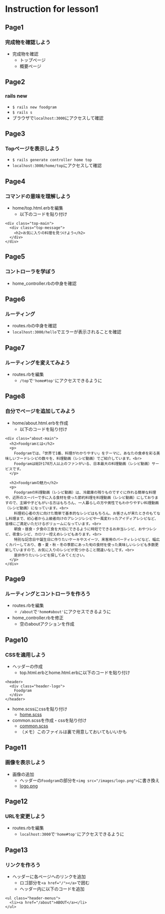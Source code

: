 # Instruction for lesson1

## Page1
### 完成物を確認しよう
* 完成物を確認
  * トップページ
  * 概要ページ

## Page2
### rails new
* `$ rails new foodgram`
* `$ rails s`
* ブラウザで`localhost:3000`にアクセスして確認

## Page3
### Topページを表示しよう
* `$ rails generate controller home top`
* `localhost:3000/home/top`にアクセスして確認

## Page4
### コマンドの意味を理解しよう
* home/top.html.erbを編集
  * 以下のコードを貼り付け
```erb
<div class="top-main">
  <div class="top-message">
    <h2>お気に入りの料理を見つけよう</h2>
  </div>
</div>
```

## Page5
### コントローラを学ぼう
* home_controller.rbの中身を確認

## Page6
### ルーティング
* routes.rbの中身を確認
* `localhost:3000/hello`でエラーが表示されることを確認

## Page7
### ルーティングを変えてみよう
* routes.rbを編集
  * `/top`で`'home#top'`にアクセスできるように

## Page8
### 自分でページを追加してみよう
* home/about.html.erbを作成
  * 以下のコードを貼り付け
```erb
<div class="about-main">
  <h2>Foodgramとは</h2>
  <p>
    Foodgramでは、「世界で1番、料理がわかりやすい」をテーマに、あなたの食卓を彩る美味しいフードレシピの数々を、料理動画（レシピ動画）でご紹介しています。<br>
    Foodgramは総計170万人以上のファンがいる、日本最大の料理動画（レシピ動画）サービスです。
  </p>

  <h2>Foodgramの魅力</h2>
  <p>
    Foodgramの料理動画（レシピ動画）は、冷蔵庫の残りものですぐに作れる簡単な料理や、近所のスーパーで手に入る食材を使った節約料理を料理動画（レシピ動画）にしておりますので、主婦や子どもがいる方はもちろん、一人暮らしの方や男性でもわかりやすい料理動画（レシピ動画）になっています。<br>
    料理初心者の方に向けた簡単で基本的なレシピはもちろん、お客さんが来たときのもてなし料理まで、初心者から上級者向けのアレンジレシピや一風変わったアイディアレシピなど、皆様にご満足いただけるボリュームになっています。<br>
    朝食・昼食・夕食の三食を大切にできるように時短でできるお弁当レシピ、おやつレシピ、夜食レシピ、カロリー控えめレシピもあります。<br>
    特別な記念日や誕生日に作りたいケーキやスイーツ、来客用のパーティレシピなど、幅広くカバーしており、春・夏・秋・冬の季節にあった旬の食材を使った美味しいレシピも多数更新していますので、お気に入りのレシピが見つかること間違いなしです。<br>
    是非作りたいレシピを探してみてください。
  </p>
</div>
```

## Page9
### ルーティングとコントローラを作ろう
* routes.rbを編集
  * `/about`で`'home#about'`にアクセスできるように
* home_controller.rbを修正
  * 空のaboutアクションを作成

## Page10
### CSSを適用しよう
* ヘッダーの作成
  * top.html.erbとhome.html.erbに以下のコードを貼り付け
```erb
<header>
  <div class="header-logo">
    Foodgram
  </div>
</header>
```
* home.scssにcssを貼り付け
  * [home.scss](https://github.com/muraikenta/foodgram/blob/27a5d6d7de806a70592fe2b2bccd732f9b1abd19/app/assets/stylesheets/home.scss)
* common.scssを作成・cssを貼り付け
  * [common.scss](https://github.com/muraikenta/foodgram/blob/27a5d6d7de806a70592fe2b2bccd732f9b1abd19/app/assets/stylesheets/commmon.scss)
  * （メモ）このファイルは裏で用意しておいてもいいかも

## Page11
### 画像を表示しよう
* 画像の追加
  * ヘッダーの`Foodgram`の部分を`<img src="/images/logo.png">`に書き換え
  * [logo.png](https://github.com/muraikenta/foodgram/blob/27a5d6d7de806a70592fe2b2bccd732f9b1abd19/public/images/logo.png)

## Page12
### URLを変更しよう
* routes.rbを編集
  * `localhost:3000`で`'home#top'`にアクセスできるように

## Page13
### リンクを作ろう
* ヘッダーに各ページへのリンクを追加
  * ロゴ部分を`<a href="/"></a>`で囲む
  * ヘッダー内に以下のコードを追加
```erb
<ul class="header-menus">
  <li><a href="/about">ABOUT</a></li>
</ul>
```
